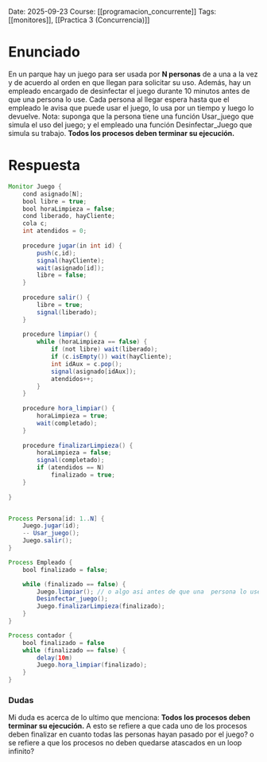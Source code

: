 Date: 2025-09-23
Course: [[programacion_concurrente]]
Tags: [[monitores]], [[Practica 3 (Concurrencia)]]

# Enunciado
En un parque hay un juego para ser usada por **N personas** de a una a la vez y de acuerdo al orden en que llegan para solicitar su uso. Además, hay un empleado encargado de desinfectar el juego durante 10 minutos antes de que una persona lo use. Cada persona al llegar espera hasta que el empleado le avisa que puede usar el juego, lo usa por un tiempo y luego lo devuelve. Nota: suponga que la persona tiene una función Usar_juego que simula el uso del juego; y el empleado una función Desinfectar_Juego que simula su trabajo. **Todos los procesos deben terminar su ejecución.**

# Respuesta

```java
Monitor Juego {
    cond asignado[N];
    bool libre = true;
    bool horaLimpieza = false;
    cond liberado, hayCliente;
    cola c;
    int atendidos = 0;
    
    procedure jugar(in int id) {
        push(c,id);
        signal(hayCliente);
        wait(asignado[id]);
        libre = false;
    }
    
    procedure salir() {
        libre = true;
        signal(liberado);
    }
    
    procedure limpiar() {
        while (horaLimpieza == false) {
            if (not libre) wait(liberado);
            if (c.isEmpty()) wait(hayCliente);
            int idAux = c.pop();
            signal(asignado[idAux]);
            atendidos++;
        }
    }
    
    procedure hora_limpiar() {
        horaLimpieza = true;
        wait(completado);
    }
    
    procedure finalizarLimpieza() {
        horaLimpieza = false;
        signal(completado);
        if (atendidos == N)
            finalizado = true;
    }
    
}


Process Persona[id: 1..N] {
    Juego.jugar(id);
    -- Usar_juego();
    Juego.salir();
}

Process Empleado {
    bool finalizado = false;

    while (finalizado == false) {
        Juego.limpiar(); // o algo asi antes de que una  persona lo use
        Desinfectar_juego();
        Juego.finalizarLimpieza(finalizado);
    }
}

Process contador {
    bool finalizado = false
    while (finalizado == false) {
        delay(10m)
        Juego.hora_limpiar(finalizado);
    }
}
```


### Dudas
Mi duda es acerca de lo ultimo que menciona: **Todos los procesos deben terminar su ejecución.**
A esto se refiere a que cada uno de los procesos deben finalizar en cuanto todas las personas hayan pasado por el juego?  o  se refiere a que los procesos no deben  quedarse atascados en un loop infinito?
